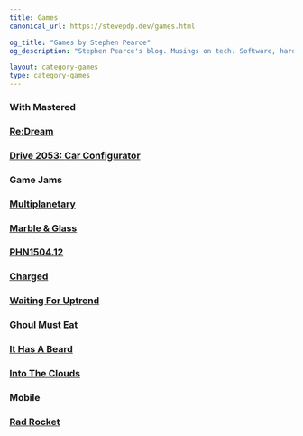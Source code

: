 ```yaml
---
title: Games
canonical_url: https://stevepdp.dev/games.html

og_title: "Games by Stephen Pearce"
og_description: "Stephen Pearce's blog. Musings on tech. Software, hardware and tales of development."

layout: category-games
type: category-games
---
```


<h3>With Mastered</h3>
<div class="game-grid">
	<a href="/games/mastered/re-dream.html" class="game" style="background-image: url(/assets/img/games/re-dream/screenshot-squarecropnohud.png)">
		<h3 class="game__desc">Re:Dream</h3>
	</a>
	<a href="/games/mastered/car-configurator.html" class="game" style="background-image: url(/assets/img/games/car-configurator/screenshot-squarecropnohud.png)">
		<h3 class="game__desc"><span class="sr-only">Drive 2053: </span>Car Configurator</h3>
	</a>
</div>

<h3>Game Jams</h3>
<div class="game-grid">
	<a href="/games/ludum-dare/multiplanetary.html" class="game" style="background-image: url(/assets/img/games/multiplanetary/screenshot-squarecropnohud.png)">
		<h3 class="game__desc">Multiplanetary</h3>
	</a>
	<a href="/games/vaporjam/marble-and-glass.html" class="game" style="background-image: url(/assets/img/games/marble-and-glass/screenshot-squarecropnohud.png)">
		<h3 class="game__desc">Marble &amp; Glass</h3>
	</a>
	<a href="/games/weekly-game-jam/phn1504.12.html" class="game" style="background-image: url(/assets/img/games/phn1504.12/screenshot-squarecropnohud.png)">
		<h3 class="game__desc">PHN1504.12</h3>
	</a>
	<a href="/games/weekly-game-jam/charged.html" class="game" style="background-image: url(/assets/img/games/charged/screenshot-squarecropnohud.png)">
		<h3 class="game__desc">Charged</h3>
	</a>
	<a href="/games/weekly-game-jam/waiting-for-uptrend.html" class="game" style="background-image: url(/assets/img/games/waiting-for-uptrend/screenshot-squarecropnohud.png)">
		<h3 class="game__desc">Waiting For Uptrend</h3>
	</a>
	<a href="/games/weekly-game-jam/ghoul-must-eat.html" class="game" style="background-image: url(/assets/img/games/ghoul-must-eat/screenshot-squarecropnohud.png)">
		<h3 class="game__desc">Ghoul Must Eat</h3>
	</a>
	<a href="/games/one-hour-game-jam/it-has-a-beard.html" class="game" style="background-image: url(/assets/img/games/it-has-a-beard/screenshot-squarecropnohud.png)">
		<h3 class="game__desc">It Has A Beard</h3>
	</a>
	<a href="/games/one-hour-game-jam/into-the-clouds.html" class="game" style="background-image: url(/assets/img/games/into-the-clouds/screenshot-squarecropnohud.png)">
		<h3 class="game__desc">Into The Clouds</h3>
	</a>
</div>

<h3>Mobile</h3>
<div class="game-grid">
	<a href="/games/other-and-experimental/rad-rocket.html" class="game" style="background-image: url(/assets/img/games/rad-rocket/screenshot-squarecropnohud.png)">
		<h3 class="game__desc">Rad Rocket</h3>
	</a>
</div>

